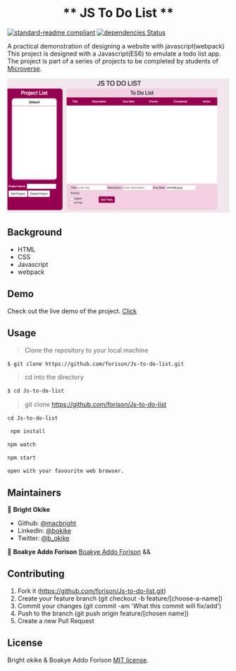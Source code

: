 

<h1 align=center> ** JS To Do List ** </h1>

[![standard-readme compliant](https://img.shields.io/badge/standard--readme-OK-green.svg?style=flat-square)](https://github.com/RichardLitt/standard-readme)
[![dependencies Status](https://david-dm.org/dwyl/esta/status.svg)](https://david-dm.org/dwyl/esta)

A practical demonstration of designing a website with javascript(webpack)
This project is designed with a Javascript(ES6) to emulate a todo list app.
The project is part of a series of projects to be completed by students of [Microverse](https://www.microverse.org/ "The Global School for Remote Software Developers!").



![sample](./src/image/todo.png)

## Background

- HTML
- CSS
- Javascript
- webpack

## Demo
Check out the live demo of the project. [Click](https://raw.githack.com/Forison/Js-to-do-list/homepage/dist/index.html)

## Usage

> Clone the repository to your local machine

```sh
$ git clone https://github.com/forison/Js-to-do-list.git
```

> cd into the directory

```sh
$ cd Js-to-do-list
```
> git clone https://github.com/forison/Js-to-do-list

``` 
cd Js-to-do-list 
```
```
 npm install
```
```
npm watch
```
```
npm start
```
```
open with your favourite web browser.
```

## Maintainers 

👤  **Bright Okike**

- Github: [@macbright](https://github.com/macbright)
- LinkedIn: [@bokike](https://www.linkedin.com/in/bokike/)
- Twitter: [@b_okike](https://twitter.com/b_okike)
  

👤  **Boakye Addo Forison**
[Boakye Addo Forison](https://github.com/Forison) &&



## Contributing

1. Fork it (https://github.com/forison/Js-to-do-list.git)
2. Create your feature branch (git checkout -b feature/[choose-a-name])
3. Commit your changes (git commit -am 'What this commit will fix/add')
4. Push to the branch (git push origin feature/[chosen name])
5. Create a new Pull Request

## License

Bright okike & Boakye Addo Forison
[MIT license](https://opensource.org/licenses/MIT).
